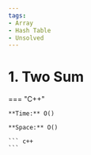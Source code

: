 ```yaml
---
tags:
- Array
- Hash Table
- Unsolved
---
```



# 1. Two Sum

=== "C++"

    **Time:** O()

    **Space:** O()

    ``` c++
    ```